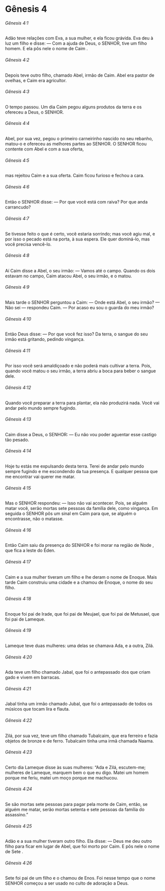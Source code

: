 # Gênesis 4

###### Gênesis 4:1

Adão teve relações com Eva, a sua mulher, e ela ficou grávida. Eva deu à luz um filho e disse: — Com a ajuda de Deus, o SENHOR, tive um filho homem. E ela pôs nele o nome de Caim .

###### Gênesis 4:2

Depois teve outro filho, chamado Abel, irmão de Caim. Abel era pastor de ovelhas, e Caim era agricultor.

###### Gênesis 4:3

O tempo passou. Um dia Caim pegou alguns produtos da terra e os ofereceu a Deus, o SENHOR.

###### Gênesis 4:4

Abel, por sua vez, pegou o primeiro carneirinho nascido no seu rebanho, matou-o e ofereceu as melhores partes ao SENHOR. O SENHOR ficou contente com Abel e com a sua oferta,

###### Gênesis 4:5

mas rejeitou Caim e a sua oferta. Caim ficou furioso e fechou a cara.

###### Gênesis 4:6

Então o SENHOR disse: — Por que você está com raiva? Por que anda carrancudo?

###### Gênesis 4:7

Se tivesse feito o que é certo, você estaria sorrindo; mas você agiu mal, e por isso o pecado está na porta, à sua espera. Ele quer dominá-lo, mas você precisa vencê-lo.

###### Gênesis 4:8

Aí Caim disse a Abel, o seu irmão: — Vamos até o campo. Quando os dois estavam no campo, Caim atacou Abel, o seu irmão, e o matou.

###### Gênesis 4:9

Mais tarde o SENHOR perguntou a Caim: — Onde está Abel, o seu irmão? — Não sei — respondeu Caim. — Por acaso eu sou o guarda do meu irmão?

###### Gênesis 4:10

Então Deus disse: — Por que você fez isso? Da terra, o sangue do seu irmão está gritando, pedindo vingança.

###### Gênesis 4:11

Por isso você será amaldiçoado e não poderá mais cultivar a terra. Pois, quando você matou o seu irmão, a terra abriu a boca para beber o sangue dele.

###### Gênesis 4:12

Quando você preparar a terra para plantar, ela não produzirá nada. Você vai andar pelo mundo sempre fugindo.

###### Gênesis 4:13

Caim disse a Deus, o SENHOR: — Eu não vou poder aguentar esse castigo tão pesado.

###### Gênesis 4:14

Hoje tu estás me expulsando desta terra. Terei de andar pelo mundo sempre fugindo e me escondendo da tua presença. E qualquer pessoa que me encontrar vai querer me matar.

###### Gênesis 4:15

Mas o SENHOR respondeu: — Isso não vai acontecer. Pois, se alguém matar você, serão mortas sete pessoas da família dele, como vingança. Em seguida o SENHOR pôs um sinal em Caim para que, se alguém o encontrasse, não o matasse.

###### Gênesis 4:16

Então Caim saiu da presença do SENHOR e foi morar na região de Node , que fica a leste do Éden.

###### Gênesis 4:17

Caim e a sua mulher tiveram um filho e lhe deram o nome de Enoque. Mais tarde Caim construiu uma cidade e a chamou de Enoque, o nome do seu filho.

###### Gênesis 4:18

Enoque foi pai de Irade, que foi pai de Meujael, que foi pai de Metusael, que foi pai de Lameque.

###### Gênesis 4:19

Lameque teve duas mulheres: uma delas se chamava Ada, e a outra, Zilá.

###### Gênesis 4:20

Ada teve um filho chamado Jabal, que foi o antepassado dos que criam gado e vivem em barracas.

###### Gênesis 4:21

Jabal tinha um irmão chamado Jubal, que foi o antepassado de todos os músicos que tocam lira e flauta.

###### Gênesis 4:22

Zilá, por sua vez, teve um filho chamado Tubalcaim, que era ferreiro e fazia objetos de bronze e de ferro. Tubalcaim tinha uma irmã chamada Naama.

###### Gênesis 4:23

Certo dia Lameque disse às suas mulheres: “Ada e Zilá, escutem-me; mulheres de Lameque, marquem bem o que eu digo. Matei um homem porque me feriu, matei um moço porque me machucou.

###### Gênesis 4:24

Se são mortas sete pessoas para pagar pela morte de Caim, então, se alguém me matar, serão mortas setenta e sete pessoas da família do assassino.”

###### Gênesis 4:25

Adão e a sua mulher tiveram outro filho. Ela disse: — Deus me deu outro filho para ficar em lugar de Abel, que foi morto por Caim. E pôs nele o nome de Sete .

###### Gênesis 4:26

Sete foi pai de um filho e o chamou de Enos. Foi nesse tempo que o nome SENHOR começou a ser usado no culto de adoração a Deus.

